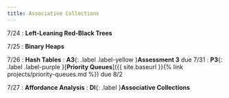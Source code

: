 ```yaml
---
title: Associative Collections
---
```


7/24
: **Left-Leaning Red-Black Trees**

7/25
: **Binary Heaps**

7/26
: **Hash Tables**
: **A3**{: .label .label-yellow }**Assessment 3** due 7/31
: **P3**{: .label .label-purple }[**Priority Queues**]({{ site.baseurl }}{% link projects/priority-queues.md %}) due 8/2

7/27
: **Affordance Analysis**
: **DI**{: .label }**Associative Collections**
